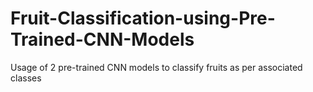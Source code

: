 # Fruit-Classification-using-Pre-Trained-CNN-Models
Usage of 2 pre-trained CNN models to classify fruits as per associated classes
